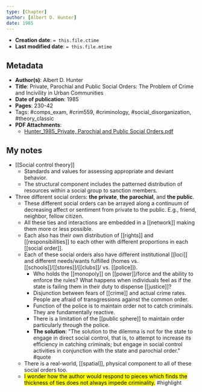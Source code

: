 ```yaml
---
type: [Chapter]
author: [Albert D. Hunter]
date: 1985
---
```


* **Creation date**: `= this.file.ctime`
* **Last modified date**: `= this.file.mtime`

## Metadata

* **Author(s)**: Albert D. Hunter
* **Title**: Private, Parochial and Public Social Orders: The Problem of Crime and Incivility in Urban Communities
* **Date of publication**: 1985
* **Pages**: 230-42
* Tags: #comps_exam, #crim559, #criminology, #social_disorganization, #theory_classic
* **PDF Attachments**:
  * [Hunter_1985_Private, Parochial and Public Social Orders.pdf](zotero://open-pdf/library/items/KKL55QFC)

## My notes

* [[Social control theory]]
	* Standards and values for assessing appropriate and deviant behavior.
	* The structural component includes the patterned distribution of resources within a social group to sanction members.
* Three different social orders: **the private**, **the parochial**, and **the public**.
	* These different social orders can be arrayed along a continuum of decreasing affect or sentiment from private to the public. E.g., friend, neighbor, fellow citizen.
	* All these ties and interactions are embedded in a [[network]] making them more or less possible.
	* Each also has their own distribution of [[rights]] and [[responsibilities]] to each other with different proportions in each [[social order]].
	* Each of these social orders also have different institutional [[loci]] and different needs/wants fulfilled (homes vs. [[schools]]/[[stores]]/[[clubs]]/ vs. [[police]]).
		* Who holds the [[monopoly]] on [[power]]/force and the ability to enforce the rules? What happens when individuals feel as if the state is failing them in their duty to dispense [[justice]]?
		* Disjunction between fears of [[crime]] and actual crime rates. People are afraid of transgressions against the common order.
		* Function of the police is to maintain order not to catch criminals. They are fundamentally reactive.
		* There is a limitation of the [[public sphere]] to maintain order particularly through the police.
		* **The solution**: "The solution to the dilemma is not for the state to engage in direct social control, that is, to attempt to increase its efficiency in catching criminals; but engage in social control activities in conjunction with the state and parochial order." #quote
	* There is a real-world, [[spatial]], physical component to all of these social orders too.
	* <mark>I wonder how the author would respond to pieces which finds the thickness of ties does not always impede criminality.</mark> #highlight 

